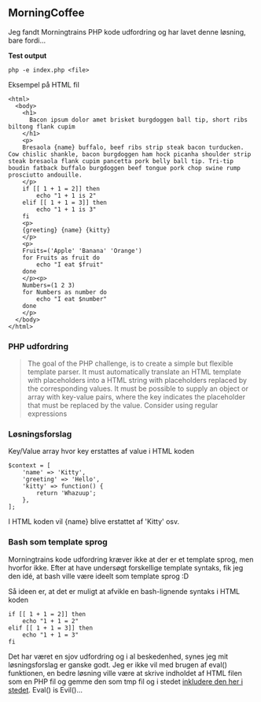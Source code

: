 ## MorningCoffee
Jeg fandt Morningtrains PHP kode udfordring og har lavet denne løsning, bare
fordi...

**Test output**
```
php -e index.php <file>
```
Eksempel på HTML fil
```
<html>
  <body>
    <h1>
      Bacon ipsum dolor amet brisket burgdoggen ball tip, short ribs biltong flank cupim
    </h1>
    <p>
    Bresaola {name} buffalo, beef ribs strip steak bacon turducken. Cow chislic shankle, bacon burgdoggen ham hock picanha shoulder strip steak bresaola flank cupim pancetta pork belly ball tip. Tri-tip boudin fatback buffalo burgdoggen beef tongue pork chop swine rump prosciutto andouille.
    </p>
    if [[ 1 + 1 = 2]] then
        echo "1 + 1 is 2"
    elif [[ 1 + 1 = 3]] then
        echo "1 + 1 is 3"
    fi
    <p>
    {greeting} {name} {kitty}
    </p>
    <p>
    Fruits=('Apple' 'Banana' 'Orange')
    for Fruits as fruit do
        echo "I eat $fruit"
    done
    </p><p>
    Numbers=(1 2 3)
    for Numbers as number do
        echo "I eat $number"
    done
    </p>
  </body>
</html>
```

### PHP udfordring
> The goal of the PHP challenge, is to create a simple but flexible template parser.
> It must automatically translate an HTML template with placeholders into a HTML string with placeholders replaced by the corresponding values.
> It must be possible to supply an object or array with key-value pairs, where the key indicates the placeholder that must be replaced by the value.
> Consider using regular expressions

### Løsningsforslag
Key/Value array hvor key erstattes af value i HTML koden
```
$context = [
    'name' => 'Kitty',
    'greeting' => 'Hello',
    'kitty' => function() {
        return 'Whazuup';
    },
];
```
I HTML koden vil {name} blive erstattet af 'Kitty' osv.

### Bash som template sprog
Morningtrains kode udfordring kræver ikke at der er et template sprog, men
hvorfor ikke. Efter at have undersøgt forskellige template syntaks, fik jeg den
idé, at bash ville være ideelt som template sprog :D

Så ideen er, at det er muligt at afvikle en bash-lignende syntaks i HTML koden
```
if [[ 1 + 1 = 2]] then
    echo "1 + 1 = 2"
elif [[ 1 + 1 = 3]] then
    echo "1 + 1 = 3"
fi
```
Det har været en sjov udfordring og i al beskedenhed, synes jeg mit løsningsforslag er ganske godt. Jeg er ikke vil med brugen af eval() funktionen, en bedre løsning ville være at skrive indholdet af HTML filen som en PHP fil og gemme den som tmp fil og i stedet [inkludere den her i stedet](https://github.com/kristiannissen/morningcoffee/blob/fb3a70a2096609f604c305967866d7daf7532143/src/MorningCoffee/Coffee.php#L61). Eval() is Evil()...
